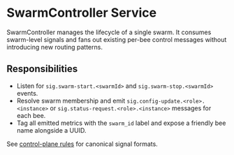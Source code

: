 # SwarmController Service

SwarmController manages the lifecycle of a single swarm. It consumes swarm-level signals and fans out
existing per-bee control messages without introducing new routing patterns.

## Responsibilities
- Listen for `sig.swarm-start.<swarmId>` and `sig.swarm-stop.<swarmId>` events.
- Resolve swarm membership and emit `sig.config-update.<role>.<instance>` or
  `sig.status-request.<role>.<instance>` messages for each bee.
- Tag all emitted metrics with the `swarm_id` label and expose a friendly bee name alongside a UUID.

See [control-plane rules](../docs/rules/control-plane-rules.md) for canonical signal formats.
